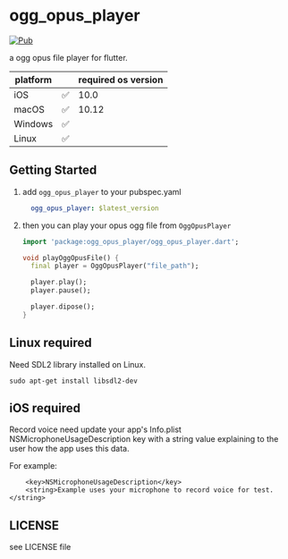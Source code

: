 # ogg_opus_player

[![Pub](https://img.shields.io/pub/v/ogg_opus_player.svg)](https://pub.dev/packages/ogg_opus_player)

a ogg opus file player for flutter.

| platform  |       | required os version |
|-----------|-------|---------------------|
| iOS       | ✅     | 10.0                |
| macOS     | ✅     | 10.12               |
| Windows   | ✅     |                     |
| Linux     | ✅     |                     |

## Getting Started

1. add `ogg_opus_player` to your pubspec.yaml

    ```yaml
      ogg_opus_player: $latest_version
    ```

2. then you can play your opus ogg file from `OggOpusPlayer`

    ```dart
    import 'package:ogg_opus_player/ogg_opus_player.dart';
    
    void playOggOpusFile() {
      final player = OggOpusPlayer("file_path");
    
      player.play();
      player.pause();
    
      player.dipose();
    }
    ```

## Linux required

Need SDL2 library installed on Linux.

```shell
sudo apt-get install libsdl2-dev
```

## iOS required

Record voice need update your app's Info.plist NSMicrophoneUsageDescription key with a string value 
explaining to the user how the app uses this data.

For example:

```plist
	<key>NSMicrophoneUsageDescription</key>
    <string>Example uses your microphone to record voice for test.</string>
```

## LICENSE

see LICENSE file
